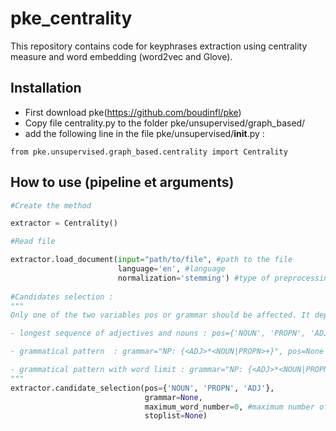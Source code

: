 # pke_centrality
This repository contains code for keyphrases extraction using centrality measure and word embedding (word2vec and Glove).

## Installation
* First download pke(https://github.com/boudinfl/pke)
* Copy file centrality.py to the folder pke/unsupervised/graph_based/
* add the following line in the file pke/unsupervised/__init__.py :
```
from pke.unsupervised.graph_based.centrality import Centrality
```

## How to use (pipeline et arguments)
```python
#Create the method

extractor = Centrality()

#Read file

extractor.load_document(input="path/to/file", #path to the file
                        language='en', #language
                        normalization='stemming') #type of preprocessing : 'stemming' or 'lemmatization' or 'None'
                        
#Candidates selection : 
"""
Only one of the two variables pos or grammar should be affected. It depends on the type of candidates. There are three types :

- longest sequence of adjectives and nouns : pos={'NOUN', 'PROPN', 'ADJ'}, grammar=None

- grammatical pattern  : grammar="NP: {<ADJ>*<NOUN|PROPN>+}", pos=None

- grammatical pattern with word limit : grammar="NP: {<ADJ>*<NOUN|PROPN>+}", pos=None and  maximum_word_number=3
"""
extractor.candidate_selection(pos={'NOUN', 'PROPN', 'ADJ'}, 
                              grammar=None, 
                              maximum_word_number=0, #maximum number of words composing the keyword. 0 means no limit.
                              stoplist=None)
```
